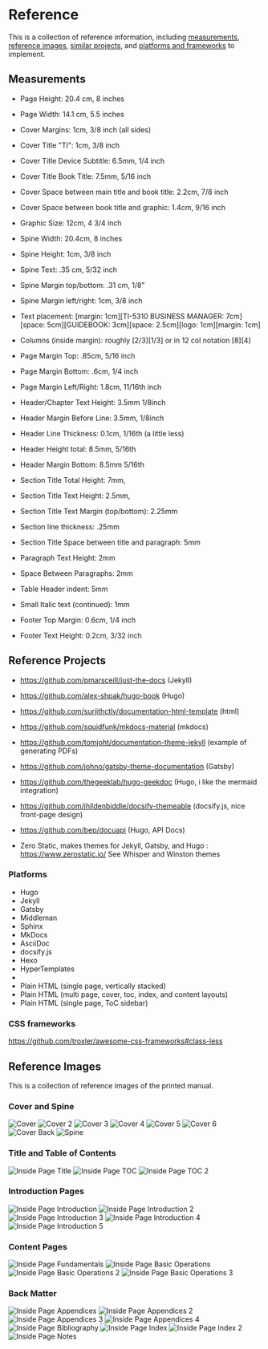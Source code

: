 # Reference

This is a collection of reference information, including [measurements](#measurements), [reference images](#reference-images), [similar projects](#reference-projects), and [platforms and frameworks](#platforms) to implement.

## Measurements

* Page Height: 20.4 cm, 8 inches
* Page Width: 14.1 cm, 5.5 inches

* Cover Margins: 1cm, 3/8 inch (all sides)
* Cover Title "TI": 1cm, 3/8 inch
* Cover Title Device Subtitle: 6.5mm, 1/4 inch
* Cover Title Book Title: 7.5mm, 5/16 inch
* Cover Space between main title and book title: 2.2cm, 7/8 inch
* Cover Space between book title and graphic: 1.4cm, 9/16 inch
* Graphic Size: 12cm, 4 3/4 inch

* Spine Width: 20.4cm, 8 inches
* Spine Height: 1cm, 3/8 inch
* Spine Text: .35 cm, 5/32 inch
* Spine Margin top/bottom: .31 cm, 1/8"
* Spine Margin left/right: 1cm, 3/8 inch
* Text placement: [margin: 1cm][TI-5310 BUSINESS MANAGER: 7cm][space: 5cm][GUIDEBOOK: 3cm][space: 2.5cm][logo: 1cm][margin: 1cm]
* Columns (inside margin): roughly [2/3][1/3] or in 12 col notation [8][4] 

* Page Margin Top: .85cm, 5/16 inch
* Page Margin Bottom: .6cm, 1/4 inch
* Page Margin Left/Right: 1.8cm, 11/16th inch

* Header/Chapter Text Height: 3.5mm 1/8inch
* Header Margin Before Line: 3.5mm, 1/8inch
* Header Line Thickness: 0.1cm, 1/16th (a little less)
* Header Height total: 8.5mm, 5/16th
* Header Margin Bottom: 8.5mm 5/16th

* Section Title Total Height: 7mm, 
* Section Title Text Height: 2.5mm, 
* Section Title Text Margin (top/bottom): 2.25mm
* Section line thickness: .25mm
* Section Title Space between title and paragraph: 5mm

* Paragraph Text Height: 2mm
* Space Between Paragraphs: 2mm

* Table Header indent: 5mm 
* Small Italic text (continued): 1mm

* Footer Top Margin: 0.6cm, 1/4 inch
* Footer Text Height: 0.2cm, 3/32 inch
## Reference Projects

* https://github.com/pmarsceill/just-the-docs  (Jekyll)
* https://github.com/alex-shpak/hugo-book (Hugo)
* https://github.com/surjithctly/documentation-html-template (html)
* https://github.com/squidfunk/mkdocs-material (mkdocs)
* https://github.com/tomjoht/documentation-theme-jekyll (example of generating PDFs)
* https://github.com/johno/gatsby-theme-documentation (Gatsby)
* https://github.com/thegeeklab/hugo-geekdoc (Hugo, i like the mermaid integration)
* https://github.com/jhildenbiddle/docsify-themeable (docsify.js, nice front-page design)
* https://github.com/bep/docuapi (Hugo, API Docs)



* Zero Static, makes themes for Jekyll, Gatsby, and Hugo : https://www.zerostatic.io/ See Whisper and Winston themes


### Platforms

* Hugo
* Jekyll
* Gatsby
* Middleman
* Sphinx
* MkDocs
* AsciiDoc
* docsify.js
* Hexo
* HyperTemplates
* 
* Plain HTML (single page, vertically stacked)
* Plain HTML (multi page, cover, toc, index, and content layouts)
* Plain HTML (single page, ToC sidebar)

### CSS frameworks

https://github.com/troxler/awesome-css-frameworks#class-less


## Reference Images

This is a collection of reference images of the printed manual.

### Cover and Spine

![Cover](reference_images/cover.jpg)
![Cover 2](reference_images/cover_2.jpg)
![Cover 3](reference_images/cover_3.jpg)
![Cover 4](reference_images/cover_4.jpg)
![Cover 5](reference_images/cover_5.jpg)
![Cover 6](reference_images/cover_6.jpg)
![Cover Back](reference_images/cover_back.jpg)
![Spine](reference_images/spine.jpg)

### Title and Table of Contents

![Inside Page Title](reference_images/inside_page_title.jpg)
![Inside Page TOC](reference_images/inside_page_toc.jpg)
![Inside Page TOC 2](reference_images/inside_page_toc_2.jpg)

### Introduction Pages

![Inside Page Introduction](reference_images/inside_page_introduction.jpg)
![Inside Page Introduction 2](reference_images/inside_page_introduction_2.jpg)
![Inside Page Introduction 3](reference_images/inside_page_introduction_3.jpg)
![Inside Page Introduction 4](reference_images/inside_page_introduction_4.jpg)
![Inside Page Introduction 5](reference_images/inside_page_introduction_5.jpg)

### Content Pages

![Inside Page Fundamentals](reference_images/inside_page_fundamentals.jpg)
![Inside Page Basic Operations](reference_images/inside_page_basic_operations.jpg)
![Inside Page Basic Operations 2](reference_images/inside_page_basic_operations_2.jpg)
![Inside Page Basic Operations 3](reference_images/inside_page_basic_operations_3.jpg)

### Back Matter

![Inside Page Appendices](reference_images/inside_page_appendices.jpg)
![Inside Page Appendices 2](reference_images/inside_page_appendices_2.jpg)
![Inside Page Appendices 3](reference_images/inside_page_appendices_3.jpg)
![Inside Page Appendices 4](reference_images/inside_page_appendices_4.jpg)
![Inside Page Bibliography](reference_images/inside_page_bibliography.jpg)
![Inside Page Index](reference_images/inside_page_index.jpg)
![Inside Page Index 2](reference_images/inside_page_index_2.jpg)
![Inside Page Notes](reference_images/inside_page_notes.jpg)
